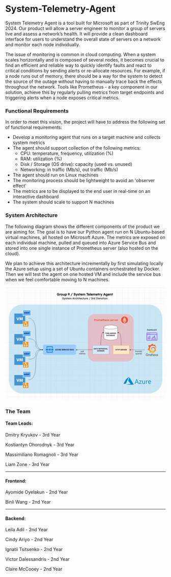 # System-Telemetry-Agent

System Telemetry Agent is a tool built for Microsoft as part of Trinity SwEng 2024. Our product will allow a server engineer to monitor a group of servers live and assess a network’s health. It will provide a clean dashboard interface for users to understand the overall state of servers on a network and monitor each node individually. 

The issue of monitoring is common in cloud computing. When a system scales horizontally and is composed of several nodes, it becomes crucial to find an efficient and reliable way to quickly identify faults and react to critical conditions by sending alerts or re-allocate resources. For example, if a node runs out of memory, there should be a way for the system to detect the source of the outage without having to manually trace back the effects throughout the network. Tools like Prometheus - a key component in our solution, achieve this by regularly pulling metrics from target endpoints and triggering alerts when a node exposes critical metrics. 

### Functional Requirements

In order to meet this vision, the project will have to address the following set of functional requirements:

* Develop a monitoring agent that runs on a target machine and collects system metrics
* The agent should support collection of the following metrics:
    * CPU: temperature, frequency, utilization (%)
    * RAM: utilization (%)
    * Disk / Storage (OS drive): capacity (used vs. unused)
    * Networking: in traffic (Mb/s), out traffic (Mb/s)
* The agent should run on Linux machines
* The monitoring process should be lightweight to avoid an 'observer effect'
* The metrics are to be displayed to the end user in real-time on an interactive dashboard
* The system should scale to support N machines

### System Architecture

The following diagram shows the different components of the product we are aiming for. The goal is to have our Python agent run on N Ubuntu-based virtual machines, all hosted on Microsoft Azure. The metrics are exposed on each individual machine, pulled and queued into Azure Service Bus and stored into one single instance of Prometheus server (also hosted on the cloud).

We plan to achieve this architecture incrementally by first simulating locally the Azure setup using a set of Ubuntu containers orchestrated by Docker. Then we will test the agent on one hosted VM and include the service bus when we feel comfortable moving to N machines.


![Image](docs/system-telemetry-agent_diagram-3rd-iteration.png)


### The Team

#### Team Leads:

Dmitry Kryukov - 3rd Year 

Kostiantyn Ohorodnyk - 3rd Year

Massimiliano Romagnoli - 3rd Year

Liam Zone - 3rd Year

---
#### Frontend:

Ayomide Oyelakun - 2nd Year

Binli Wang - 2nd Year

---
#### Backend:

Leila Adil - 2nd Year

Cindy Ariyo - 2nd Year

Ignatii Tsitsenko - 2nd Year

Victor Dalessandris - 2nd Year

Claire McCooey - 2nd Year
